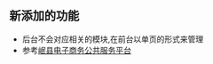 ## 新添加的功能

+ 后台不会对应相关的模块,在前台以单页的形式来管理
+ 参考[岷县电子商务公共服务平台](http://www.yaoxiangminxian.com/iecpbs/index.shtml)
